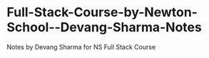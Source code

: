# Full-Stack-Course-by-Newton-School--Devang-Sharma-Notes
Notes by Devang Sharma for NS Full Stack Course
